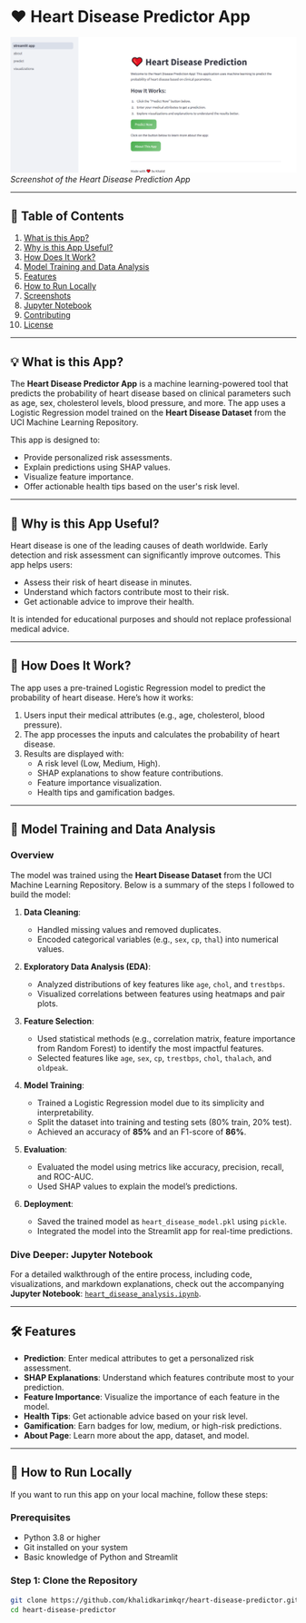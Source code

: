 # ❤️ Heart Disease Predictor App

![Streamlit App](https://github.com/khalidkarimkqr/heart-disease-predictor/blob/main/images/app_screenshot.png)  
*Screenshot of the Heart Disease Prediction App*

---

## 📌 Table of Contents

1. [What is this App?](#what-is-this-app)
2. [Why is this App Useful?](#why-is-this-app-useful)
3. [How Does It Work?](#how-does-it-work)
4. [Model Training and Data Analysis](#model-training-and-data-analysis)
5. [Features](#features)
6. [How to Run Locally](#how-to-run-locally)
7. [Screenshots](#screenshots)
8. [Jupyter Notebook](#jupyter-notebook)
9. [Contributing](#contributing)
10. [License](#license)

---

## 💡 What is this App?

The **Heart Disease Predictor App** is a machine learning-powered tool that predicts the probability of heart disease based on clinical parameters such as age, sex, cholesterol levels, blood pressure, and more. The app uses a Logistic Regression model trained on the **Heart Disease Dataset** from the UCI Machine Learning Repository.

This app is designed to:
- Provide personalized risk assessments.
- Explain predictions using SHAP values.
- Visualize feature importance.
- Offer actionable health tips based on the user's risk level.

---

## 🌟 Why is this App Useful?

Heart disease is one of the leading causes of death worldwide. Early detection and risk assessment can significantly improve outcomes. This app helps users:
- Assess their risk of heart disease in minutes.
- Understand which factors contribute most to their risk.
- Get actionable advice to improve their health.

It is intended for educational purposes and should not replace professional medical advice.

---

## 🔧 How Does It Work?

The app uses a pre-trained Logistic Regression model to predict the probability of heart disease. Here’s how it works:
1. Users input their medical attributes (e.g., age, cholesterol, blood pressure).
2. The app processes the inputs and calculates the probability of heart disease.
3. Results are displayed with:
   - A risk level (Low, Medium, High).
   - SHAP explanations to show feature contributions.
   - Feature importance visualization.
   - Health tips and gamification badges.

---

## 🧠 Model Training and Data Analysis

### Overview
The model was trained using the **Heart Disease Dataset** from the UCI Machine Learning Repository. Below is a summary of the steps I followed to build the model:

1. **Data Cleaning**:
   - Handled missing values and removed duplicates.
   - Encoded categorical variables (e.g., `sex`, `cp`, `thal`) into numerical values.

2. **Exploratory Data Analysis (EDA)**:
   - Analyzed distributions of key features like `age`, `chol`, and `trestbps`.
   - Visualized correlations between features using heatmaps and pair plots.

3. **Feature Selection**:
   - Used statistical methods (e.g., correlation matrix, feature importance from Random Forest) to identify the most impactful features.
   - Selected features like `age`, `sex`, `cp`, `trestbps`, `chol`, `thalach`, and `oldpeak`.

4. **Model Training**:
   - Trained a Logistic Regression model due to its simplicity and interpretability.
   - Split the dataset into training and testing sets (80% train, 20% test).
   - Achieved an accuracy of **85%** and an F1-score of **86%**.

5. **Evaluation**:
   - Evaluated the model using metrics like accuracy, precision, recall, and ROC-AUC.
   - Used SHAP values to explain the model’s predictions.

6. **Deployment**:
   - Saved the trained model as `heart_disease_model.pkl` using `pickle`.
   - Integrated the model into the Streamlit app for real-time predictions.

### Dive Deeper: Jupyter Notebook
For a detailed walkthrough of the entire process, including code, visualizations, and markdown explanations, check out the accompanying **Jupyter Notebook**: [`heart_disease_analysis.ipynb`](https://github.com/khalidkarimkqr/heart-disease-predictor/blob/main/end-to-end-heart-disease-classification.ipynb).

---

## 🛠 Features

- **Prediction**: Enter medical attributes to get a personalized risk assessment.
- **SHAP Explanations**: Understand which features contribute most to your prediction.
- **Feature Importance**: Visualize the importance of each feature in the model.
- **Health Tips**: Get actionable advice based on your risk level.
- **Gamification**: Earn badges for low, medium, or high-risk predictions.
- **About Page**: Learn more about the app, dataset, and model.

---

## 🚀 How to Run Locally

If you want to run this app on your local machine, follow these steps:

### Prerequisites

- Python 3.8 or higher
- Git installed on your system
- Basic knowledge of Python and Streamlit

### Step 1: Clone the Repository

```bash
git clone https://github.com/khalidkarimkqr/heart-disease-predictor.git
cd heart-disease-predictor

